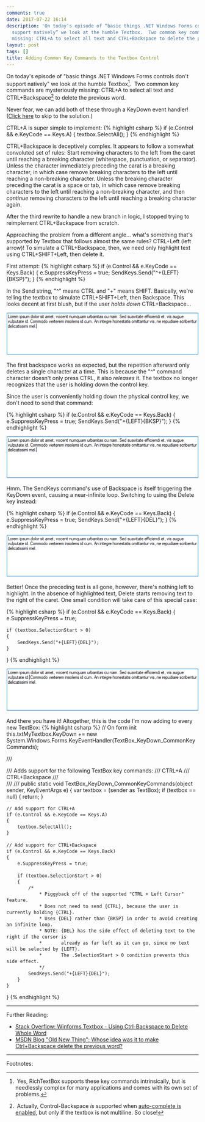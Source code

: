 ```yaml
---
comments: true
date: 2017-07-22 16:14
description: 'On today’s episode of “basic things .NET Windows Forms controls don’t
  support natively” we look at the humble Textbox.  Two common key commands are mysteriously
  missing: CTRL+A to select all text and CTRL+Backspace to delete the previous word.'
layout: post
tags: []
title: Adding Common Key Commands to the Textbox Control
---
```

On today's episode of "basic things .NET Windows Forms controls don't support natively" we look at the humble Textbox[^1].  Two common key commands are mysteriously missing: CTRL+A to select all text and CTRL+Backspace[^2] to delete the previous word.

Never fear, we can add both of these through a KeyDown event handler!  (<a href="#solution">Click here</a> to skip to the solution.)

CTRL+A is super simple to implement:
{% highlight csharp %}
if (e.Control && e.KeyCode == Keys.A)
{
    textbox.SelectAll();
}
{% endhighlight %}

CTRL+Backspace is deceptively complex.  It appears to follow a somewhat convoluted set of rules: Start removing characters to the left from the caret until reaching a breaking character (whitespace, punctuation, or separator).  Unless the character immediately preceding the carat is a breaking character, in which case remove breaking characters to the left until reaching a non-breaking character.  Unless the breaking character preceding the carat is a space or tab, in which case remove breaking characters to the left until reaching a non-breaking character, and then *continue* removing characters to the left until reaching a breaking character again.

After the third rewrite to handle a new branch in logic, I stopped trying to reimplement CTRL+Backspace from scratch.

Approaching the problem from a different angle... what's something that's supported by Textbox that follows almost the same rules?  CTRL+Left (left arrow)!  To simulate a CTRL+Backspace, then, we need only highlight text using CTRL+SHIFT+Left, then delete it.

First attempt:
{% highlight csharp %}
if (e.Control && e.KeyCode == Keys.Back)
{
    e.SuppressKeyPress = true;
    SendKeys.Send("^+{LEFT}{BKSP}");
}
{% endhighlight %}

In the Send string, "^" means CTRL and "+" means SHIFT.  Basically, we're telling the textbox to simulate CTRL+SHIFT+Left, then Backspace.  This looks decent at first blush, but if the user *holds down* CTRL+Backspace...

![](/uploads/2017/07/22/Textbox-Take1.gif)

The first backspace works as expected, but the repetition afterward only deletes a single character at a time.  This is because the "^" command character doesn't only press CTRL, it also *releases* it.  The textbox no longer recognizes that the user is holding down the control key.

Since the user is conveniently holding down the physical control key, we don't need to send that command:

{% highlight csharp %}
if (e.Control && e.KeyCode == Keys.Back)
{
    e.SuppressKeyPress = true;
    SendKeys.Send("+{LEFT}{BKSP}");
}
{% endhighlight %}

![](/uploads/2017/07/22/Textbox-Take2.gif)

Hmm.  The SendKeys command's use of Backspace is itself triggering the KeyDown event, causing a near-infinite loop.  Switching to using the Delete key instead:

{% highlight csharp %}
if (e.Control && e.KeyCode == Keys.Back)
{
    e.SuppressKeyPress = true;
    SendKeys.Send("+{LEFT}{DEL}");
}
{% endhighlight %}

![](/uploads/2017/07/22/Textbox-Take3.gif)

Better!  Once the preceding text is all gone, however, there's nothing left to highlight.  In the absence of highlighted text, Delete starts removing text to the right of the caret.  One small condition will take care of this special case:

{% highlight csharp %}
if (e.Control && e.KeyCode == Keys.Back)
{
    e.SuppressKeyPress = true;

    if (textbox.SelectionStart > 0)
    {
        SendKeys.Send("+{LEFT}{DEL}");
    }
}
{% endhighlight %}

![](/uploads/2017/07/22/Textbox-Take4.gif)

And there you have it!  Altogether, this is the code I'm now adding to every new TextBox: <a id="solution"></a>
{% highlight csharp %}
// On form init
this.txtMyTextbox.KeyDown += new System.Windows.Forms.KeyEventHandler(TextBox_KeyDown_CommonKeyCommands);

/// <summary>
/// Adds support for the following TextBox key commands:
/// CTRL+A
/// CTRL+Backspace
/// </summary>
/// <param name="sender"></param>
/// <param name="e"></param>
public static void TextBox_KeyDown_CommonKeyCommands(object sender, KeyEventArgs e)
{
    var textbox = (sender as TextBox);
    if (textbox == null)
    {
        return;
    }

    // Add support for CTRL+A
    if (e.Control && e.KeyCode == Keys.A)
    {
        textbox.SelectAll();
    }

    // Add support for CTRL+Backspace
    if (e.Control && e.KeyCode == Keys.Back)
    {
        e.SuppressKeyPress = true;

        if (textbox.SelectionStart > 0)
        {
            /*
                * Piggyback off of the supported "CTRL + Left Cursor" feature.
                * Does not need to send {CTRL}, because the user is currently holding {CTRL}.
                * Uses {DEL} rather than {BKSP} in order to avoid creating an infinite loop.
                * NOTE: {DEL} has the side effect of deleting text to the right if the cursor is
                *       already as far left as it can go, since no text will be selected by {LEFT}.
                *       The .SelectionStart > 0 condition prevents this side effect.
                */
            SendKeys.Send("+{LEFT}{DEL}");
        }
    }
}
{% endhighlight %}

***

Further Reading:
- [Stack Overflow: Winforms Textbox - Using Ctrl-Backspace to Delete Whole Word](https://stackoverflow.com/questions/1124639/winforms-textbox-using-ctrl-backspace-to-delete-whole-word/1197339#1197339)
- [MSDN Blog "Old New Thing": Whose idea was it to make Ctrl+Backspace delete the previous word?](https://blogs.msdn.microsoft.com/oldnewthing/20071011-00/?p=24823)

***
Footnotes:

[^1]: Yes, RichTextBox supports these key commands intrinsically, but is needlessly complex for many applications and comes with its own set of problems.

[^2]: Actually, Control-Backspace *is* supported when [auto-complete is enabled](https://stackoverflow.com/a/30269663/3320402), but only if the textbox is not multiline. So close!